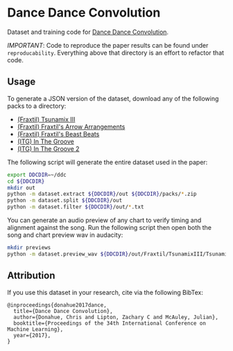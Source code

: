# Dance Dance Convolution

Dataset and training code for [Dance Dance Convolution](https://arxiv.org/abs/1703.06891).

*IMPORTANT*: Code to reproduce the paper results can be found under `reproducability`. Everything above that directory is an effort to refactor that code.

## Usage

To generate a JSON version of the dataset, download any of the following packs to a directory:

* [(Fraxtil) Tsunamix III](https://fra.xtil.net/simfiles/data/tsunamix/III/Tsunamix%20III%20[SM5].zip)
* [(Fraxtil) Fraxtil's Arrow Arrangements](https://fra.xtil.net/simfiles/data/arrowarrangements/Fraxtil's%20Arrow%20Arrangements%20[SM5].zip)
* [(Fraxtil) Fraxtil's Beast Beats](https://fra.xtil.net/simfiles/data/beastbeats/Fraxtil's%20Beast%20Beats%20[SM5].zip)
* [(ITG) In The Groove](http://stepmaniaonline.net/downloads/packs/In%20The%20Groove%201.zip)
* [(ITG) In The Groove 2](http://stepmaniaonline.net/downloads/packs/In%20The%20Groove%202.zip)

The following script will generate the entire dataset used in the paper:

```sh
export DDCDIR=~/ddc
cd ${DDCDIR}
mkdir out
python -m dataset.extract ${DDCDIR}/out ${DDCDIR}/packs/*.zip
python -m dataset.split ${DDCDIR}/out
python -m dataset.filter ${DDCDIR}/out/*.txt
```

You can generate an audio preview of any chart to verify timing and alignment against the song. Run the following script then open both the song and chart preview wav in audacity:

```sh
mkdir previews
python -m dataset.preview_wav ${DDCDIR}/out/Fraxtil/TsunamixIII/TsunamixIII_HotPursuit_Remix_.filt.json ${DDCDIR}/previews/TsunamixIII_HotPursuit_Remix_.wav
```

## Attribution
If you use this dataset in your research, cite via the following BibTex:

```
@inproceedings{donahue2017dance,
  title={Dance Dance Convolution},
  author={Donahue, Chris and Lipton, Zachary C and McAuley, Julian},
  booktitle={Proceedings of the 34th International Conference on Machine Learning},
  year={2017},
}
```
